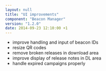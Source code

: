 ```yaml
---
layout: null
title: "UI improvements"
component: "Beacon Manager"
version: "1.2.0"
date: 2014-09-23 12:10:00 +1
---
```

* improve handling and input of beacon IDs
* resize QR codes
* remove broken releases in download area
* improve display of release notes in DL area
* handle expired campaigns properly